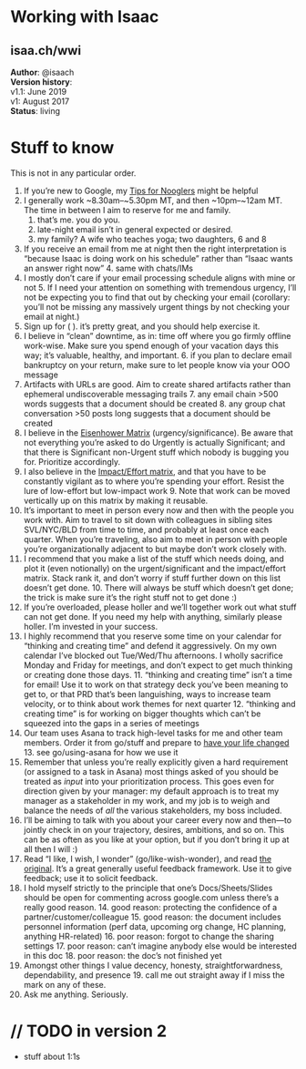 # Working with Isaac


## isaa.ch/wwi

**Author**: @isaach \
**Version history**: \
	v1.1:	June 2019 \
	v1: 	August 2017 \
**Status**: living 


# Stuff to know

This is not in any particular order.

1. If you’re new to Google, my [Tips for Nooglers](http://go/tips-for-nooglers) might be helpful
1. I generally work ~8.30am–~5.30pm MT, and then ~10pm–~12am MT. The time in between I aim to reserve for me and family.
    1. that’s me. you do you.
    2. late-night email isn’t in general expected or desired.
    3. my family? A wife who teaches yoga; two daughters, 6 and 8
3. If you receive an email from me at night then the right interpretation is “because Isaac is doing work on his schedule” rather than “Isaac wants an answer right now”
    4. same with chats/IMs
4. I mostly don’t care if your email processing schedule aligns with mine or not
    5. If I need your attention on something with tremendous urgency, I’ll not be expecting you to find that out by checking your email (corollary: you’ll not be missing any massively urgent things by not checking your email at night.)
5. Sign up for                                 (                                     ). it’s pretty great, and you should help exercise it.
6. I believe in “clean” downtime, as in: time off where you go firmly offline work-wise. Make sure you spend enough of your vacation days this way; it’s valuable, healthy, and important.
    6. if you plan to declare email bankruptcy on your return, make sure to let people know via your OOO message
7. Artifacts with URLs are good. Aim to create shared artifacts rather than ephemeral undiscoverable messaging trails
    7. any email chain >500 words suggests that a document should be created
    8. any group chat conversation >50 posts long suggests that a document should be created
8. I believe in the [Eisenhower Matrix](http://www.eisenhower.me/eisenhower-matrix/) (urgency/significance). Be aware that not everything you’re asked to do Urgently is actually Significant; and that there is Significant non-Urgent stuff which nobody is bugging you for. Prioritize accordingly.
9. I also believe in the [Impact/Effort matrix](https://hunterwalk.com/2016/06/18/the-best-startups-resists-snacks-im-not-talking-about-food/), and that you have to be constantly vigilant as to where you’re spending your effort. Resist the lure of low-effort but low-impact work
    9. Note that work can be moved vertically up on this matrix by making it reusable.
10. It’s important to meet in person every now and then with the people you work with. Aim to travel to sit down with colleagues in sibling sites SVL/NYC/BLD from time to time, and probably at least once each quarter. When you’re traveling, also aim to meet in person with people you’re organizationally adjacent to but maybe don’t work closely with.
11. I recommend that you make a list of the stuff which needs doing, and plot it (even notionally) on the urgent/significant and the impact/effort matrix. Stack rank it, and don’t worry if stuff further down on this list doesn’t get done.
    10. There will always be stuff which doesn’t get done; the trick is make sure it’s the right stuff not to get done :)
12. If you’re overloaded, please holler and we’ll together work out what stuff can not get done. If you need my help with anything, similarly please holler. I’m invested in your success.
13. I highly recommend that you reserve some time on your calendar for “thinking and creating time” and defend it aggressively. On my own calendar I’ve blocked out Tue/Wed/Thu afternoons. I wholly sacrifice Monday and Friday for meetings, and don’t expect to get much thinking or creating done those days.
    11. “thinking and creating time” isn’t a time for email! Use it to work on that strategy deck you’ve been meaning to get to, or that PRD that’s been languishing, ways to increase team velocity, or to think about work themes for next quarter
    12. “thinking and creating time” is for working on bigger thoughts which can’t be squeezed into the gaps in a series of meetings
14. Our team uses Asana to track high-level tasks for me and other team members. Order it from go/stuff and prepare to [have your life changed](https://twitter.com/isaach/status/897479250646794242)
    13. see go/using-asana for how we use it
15. Remember that unless you’re really explicitly given a hard requirement (or assigned to a task in Asana) most things asked of you should be treated as _input_ into your prioritization process. This goes even for direction given by your manager: my default approach is to treat my manager as a stakeholder in my work, and my job is to weigh and balance the needs of _all_ the various stakeholders, my boss included.
16. I’ll be aiming to talk with you about your career every now and then—to jointly check in on your trajectory, desires, ambitions, and so on. This can be as often as you like at your option, but if you don’t bring it up at all then I will :)
17. Read “I like, I wish, I wonder” (go/like-wish-wonder), and read [the original](https://www.linkedin.com/pulse/20131017224857-6488620-i-like-i-wish-i-wonder). It’s a great generally useful feedback framework. Use it to give feedback; use it to solicit feedback.
18. I hold myself strictly to the principle that one’s Docs/Sheets/Slides should be open for commenting across google.com unless there’s a really good reason.
    14. good reason: protecting the confidence of a partner/customer/colleague
    15. good reason: the document includes personnel information (perf data, upcoming org change, HC planning, anything HR-related)
    16. poor reason: forgot to change the sharing settings
    17. poor reason: can’t imagine anybody else would be interested in this doc
    18. poor reason: the doc’s not finished yet
19. Amongst other things I value decency, honesty, straightforwardness, dependability, and presence
    19. call me out straight away if I miss the mark on any of these.
20. Ask me anything. Seriously.


# // TODO in version 2



*   stuff about 1:1s

